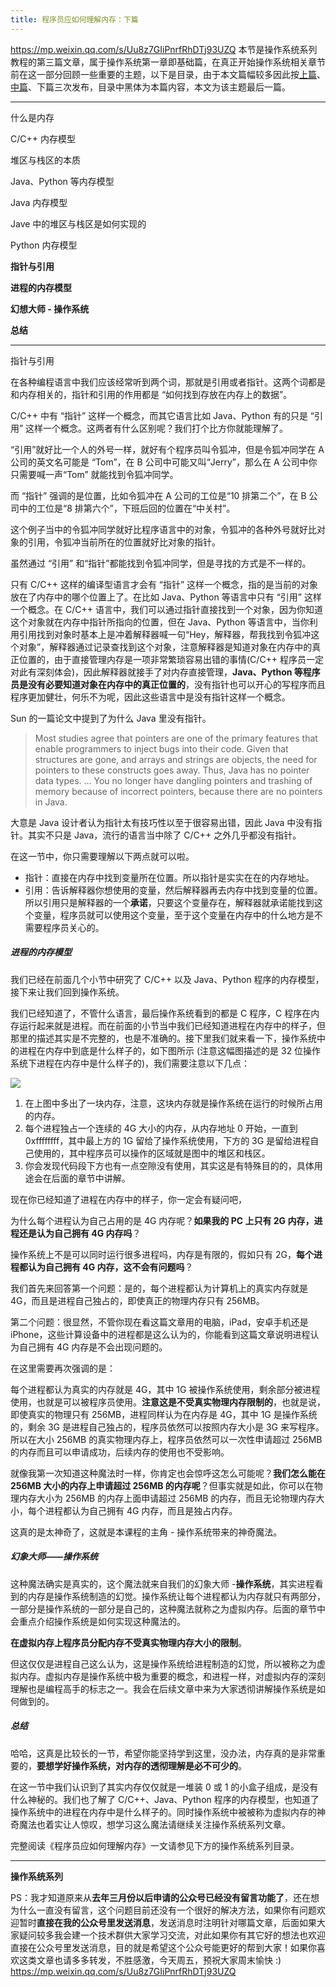 ```yaml
---
title: 程序员应如何理解内存：下篇
---
```


<https://mp.weixin.qq.com/s/Uu8z7GIiPnrfRhDTj93UZQ>
本节是操作系统系列教程的第三篇文章，属于操作系统第一章即基础篇，在真正开始操作系统相关章节前在这一部分回顾一些重要的主题，以下是目录，由于本文篇幅较多因此按[上篇](http://mp.weixin.qq.com/s?__biz=MzU2NTYyOTQ4OQ==&mid=2247483829&idx=1&sn=b9c32f56e95bdc229315e2b5ffd365cd&chksm=fcb986ebcbce0ffdc6c087775b895f6a0c0b83c72a91ee5614e253bea005509de8abfab6fc0e&scene=21#wechat_redirect)、[中篇](http://mp.weixin.qq.com/s?__biz=MzU2NTYyOTQ4OQ==&mid=2247483839&idx=1&sn=20276b1966b76530890e9f09c6f41892&chksm=fcb986e1cbce0ff73c50f1a3f943bf182d8db666b27b4e55d20bd7cbbdea3fadbfbcb7c68f26&scene=21#wechat_redirect)、下篇三次发布，目录中黑体为本篇内容，本文为该主题最后一篇。

---

什么是内存

C/C++ 内存模型

堆区与栈区的本质

Java、Python 等内存模型

Java 内存模型

Jave 中的堆区与栈区是如何实现的

Python 内存模型

**指针与引用**

**进程的内存模型**

**幻想大师 - 操作系统**

**总结**

---

指针与引用

在各种编程语言中我们应该经常听到两个词，那就是引用或者指针。这两个词都是和内存相关的，指针和引用的作用都是 “如何找到存放在内存上的数据”。

C/C++ 中有 “指针” 这样一个概念，而其它语言比如 Java、Python 有的只是 “引用” 这样一个概念。这两者有什么区别呢？我们打个比方你就能理解了。

“引用”就好比一个人的外号一样，就好有个程序员叫令狐冲，但是令狐冲同学在 A 公司的英文名可能是 “Tom”，在 B 公司中可能又叫“Jerry”，那么在 A 公司中你只需要喊一声“Tom” 就能找到令狐冲同学。

而 “指针” 强调的是位置，比如令狐冲在 A 公司的工位是“10 排第二个”，在 B 公司中的工位是“8 排第六个”，下班后回的位置在“中关村”。

这个例子当中的令狐冲同学就好比程序语言中的对象，令狐冲的各种外号就好比对象的引用，令狐冲当前所在的位置就好比对象的指针。

虽然通过 “引用” 和“指针”都能找到令狐冲同学，但是寻找的方式是不一样的。

只有 C/C++ 这样的编译型语言才会有 “指针” 这样一个概念，指的是当前的对象放在了内存中的哪个位置上了。在比如 Java、Python 等语言中只有 “引用” 这样一个概念。在 C/C++ 语言中，我们可以通过指针直接找到一个对象，因为你知道这个对象就在内存中指针所指向的位置，但在 Java、Python 等语言中，当你利用引用找到对象时基本上是冲着解释器喊一句“Hey，解释器，帮我找到令狐冲这个对象”，解释器通过记录查找到这个对象，注意解释器是知道对象在内存中的真正位置的，由于直接管理内存是一项非常繁琐容易出错的事情(C/C++ 程序员一定对此有深刻体会)，因此解释器就接手了对内存直接管理，**Java、Python 等程序员是没有必要知道对象在内存中的真正位置的**，没有指针也可以开心的写程序而且程序更加健壮，何乐不为呢，因此这些语言中是没有指针这样一个概念。

Sun 的一篇论文中提到了为什么 Java 里没有指针。

> Most studies agree that pointers are one of the primary features that enable programmers to inject bugs into their code. Given that structures are gone, and arrays and strings are objects, the need for pointers to these constructs goes away. Thus, Java has no pointer data types. ...
> You no longer have dangling pointers and trashing of memory because of incorrect pointers, because there are no pointers in Java.

大意是 Java 设计者认为指针太有技巧性以至于很容易出错，因此 Java 中没有指针。其实不只是 Java，流行的语言当中除了 C/C++ 之外几乎都没有指针。

在这一节中，你只需要理解以下两点就可以啦。

- 指针：直接在内存中找到变量所在位置。所以指针是实实在在的内存地址。
- 引用：告诉解释器你想使用的变量，然后解释器再去内存中找到变量的位置。所以引用只是解释器的一个**承诺**，只要这个变量存在，解释器就承诺能找到这个变量，程序员就可以使用这个变量，至于这个变量在内存中的什么地方是不需要程序员关心的。

##### 进程的内存模型

我们已经在前面几个小节中研究了 C/C++ 以及 Java、Python 程序的内存模型，接下来让我们回到操作系统。

我们已经知道了，不管什么语言，最后操作系统看到的都是 C 程序，C 程序在内存运行起来就是进程。而在前面的小节当中我们已经知道进程在内存中的样子，但那里的描述其实是不完整的，也是不准确的。接下里我们就来看一下，操作系统中的进程在内存中到底是什么样子的，如下图所示 (注意这幅图描述的是 32 位操作系统下进程在内存中是什么样子的)，我们需要注意以下几点：

![](https://notes-learning.oss-cn-beijing.aliyuncs.com/07215dae-d84d-4cc5-b26c-dae1419ad03a/640)

1. 在上图中多出了一块内存，注意，这块内存就是操作系统在运行的时候所占用的内存。
2. 每个进程独占一个连续的 4G 大小的内存，从内存地址 0 开始，一直到 0xffffffff，其中最上方的 1G 留给了操作系统使用，下方的 3G 是留给进程自己使用的，其中程序员可以操作的区域就是图中的堆区和栈区。
3. 你会发现代码段下方也有一点空隙没有使用，其实这是有特殊目的的，具体用途会在后面的章节中讲解。

现在你已经知道了进程在内存中的样子，你一定会有疑问吧，

为什么每个进程认为自己占用的是 4G 内存呢？**如果我的 PC 上只有 2G 内存，进程还是认为自己拥有 4G 内存吗**？

操作系统上不是可以同时运行很多进程吗，内存是有限的，假如只有 2G，**每个进程都认为自己拥有 4G 内存，这不会有问题吗**？

我们首先来回答第一个问题：是的，每个进程都认为计算机上的真实内存就是 4G，而且是进程自己独占的，即使真正的物理内存只有 256MB。

第二个问题：很显然，不管你现在看这篇文章用的电脑，iPad，安卓手机还是 iPhone，这些计算设备中的进程都是这么认为的，你能看到这篇文章说明进程认为自己拥有 4G 内存是不会出现问题的。

在这里需要再次强调的是：

每个进程都认为真实的内存就是 4G，其中 1G 被操作系统使用，剩余部分被进程使用，也就是可以被程序员使用。**注意这是不受真实物理内存限制的**，也就是说，即使真实的物理只有 256MB，进程同样认为在内存是 4G，其中 1G 是操作系统的，剩余 3G 是进程自己独占的，程序员依然可以按照内存大小是 3G 来写程序。所以在大小 256MB 的真实物理内存上，程序员依然可以一次性申请超过 256MB 的内存而且可以申请成功，后续内存的使用也不受影响。

就像我第一次知道这种魔法时一样，你肯定也会惊呼这怎么可能呢？**我们怎么能在 256MB 大小的内存上申请超过 256MB 的内存呢**？但事实就是如此，你可以在物理内存大小为 256MB 的内存上面申请超过 256MB 的内存，而且无论物理内存大小，每个进程都认为自己拥有 4G 内存，而且是独占内存。

这真的是太神奇了，这就是本课程的主角 - 操作系统带来的神奇魔法。

##### 幻象大师——操作系统

这种魔法确实是真实的，这个魔法就来自我们的幻象大师 -**操作系统**，其实进程看到的内存是操作系统制造的幻觉。操作系统让每个进程都认为内存就只有两部分，一部分是操作系统的一部分是自己的，这种魔法就称之为虚拟内存。后面的章节中会重点介绍操作系统是如何实现这种魔法的。

**在虚拟内存上程序员分配内存不受真实物理内存大小的限制**。

但这仅仅是进程自己这么认为，这是操作系统给进程制造的幻觉，所以被称之为虚拟内存。虚拟内存是操作系统中极为重要的概念，和进程一样，对虚拟内存的深刻理解也是编程高手的标志之一。我会在后续文章中来为大家透彻讲解操作系统是如何做到的。

##### 总结

哈哈，这真是比较长的一节，希望你能坚持学到这里，没办法，内存真的是非常重要的，**要想学好操作系统，对内存的透彻理解是必不可少的**。

在这一节中我们认识到了其实内存仅仅就是一堆装 0 或 1 的小盒子组成，是没有什么神秘的。我们也了解了 C/C++、Java、Python 程序的内存模型，也知道了操作系统中的进程在内存中是什么样子的。同时操作系统中被被称为虚拟内存的神奇魔法也着实让人惊叹，想学习这么魔法请继续关注操作系统系列文章。

完整阅读《程序员应如何理解内存》一文请参见下方的操作系统系列目录。

---

**操作系统系列**

PS：我才知道原来从**去年三月份以后申请的公众号已经没有留言功能了**，还在想为什么一直没有留言，这个问题目前还没有一个很好的解决方法，如果你有问题欢迎暂时**直接在我的公众号里发送消息**，发送消息时注明针对哪篇文章，后面如果大家疑问较多我会建一个技术群供大家学习交流，对此如果你有其它好的想法也欢迎直接在公众号里发送消息，目的就是希望这个公众号能更好的帮到大家！如果你喜欢这类文章也请多多转发，不胜感激，今天周五，预祝大家周末愉快 :)
<https://mp.weixin.qq.com/s/Uu8z7GIiPnrfRhDTj93UZQ>
